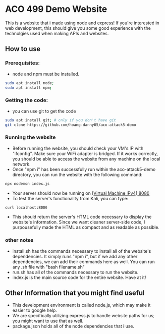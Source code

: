 # ACO 499 Demo Website

This is a website that i made using node and express! If you're interested in web development, this should give you some good experience with the technolgies used when making APIs and websites.

## How to use

### Prerequisites:
- node and npm must be installed.
```bash
sudo apt install node;
sudo apt install npm;
```

### Getting the code:
- you can use git to get the code
```bash
sudo apt install git; # only if you don't have git
git clone https://github.com/hoang-danny05/aco-attack5-demo
```

### Running the website
- Before running the website, you should check your VM's IP with "ifconfig". Make sure your WiFi adapter is bridged. If it works correctly, you should be able to access the website from any machine on the local network. 
- Once "npm i" has been successfully run within the aco-attack5-demo directory, you can run the website with the following command:
```bash
npx nodemon index.js
```
- Your server should now be running on <ins>[Virtual Machine IPv4]:8080</ins>
- To test the server's functionality from Kali, you can type:
```bash
curl localhost:8080
```
- This should return the server's HTML code necessary to display the website's information. Since we want cleaner server-side code, I purpousefully made the HTML as compact and as readable as possible.

### other notes
- install.sh has the commands necessary to install all of the website's dependencies. It simply runs "npm i", but if we add any other dependencies, we can add their commands here as well. You can run any .sh file with "bash filename.sh"
- run.sh has all of the commands necessary to run the website. 
- index.js is the main source code for the entire website. Have at it!

## Other Information that you might find useful

- This development environment is called node.js, which may make it easier to google help.
- We are specifically utilizing express.js to handle website paths for us; you might want to use that as well. 
- package.json holds all of the node dependencies that i use. 
